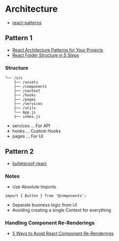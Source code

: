 # Architecture
- [react-patterns](https://github.com/topics/react-patterns)

## Pattern 1 
- [React Architecture Patterns for Your Projects](https://blog.openreplay.com/react-architecture-patterns-for-your-projects)
- [React Folder Structure in 5 Steps](https://www.robinwieruch.de/react-folder-structure/)

### Structure
```
└── /src
    ├── /assets
    ├── /components
    ├── /context
    ├── /hooks
    ├── /pages
    ├── /services
    ├── /utils
    └── App.js
    ├── index.js
```
- services ... For API
- hooks ... Custom Hooks
- pages ... For UI

## Pattern 2
- [bulletproof-react](https://github.com/alan2207/bulletproof-react)

### Notes
- Use Absolute Imports
```
import { Button } from '@components';
```
- Separate business logic from UI
- Avoiding creating a single Context for everything

### Handling Component Re-Renderings
- [5 Ways to Avoid React Component Re-Renderings](https://blog.bitsrc.io/5-ways-to-avoid-react-component-re-renderings-90241e775b8c)

